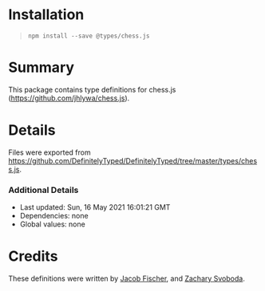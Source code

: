 # Installation
> `npm install --save @types/chess.js`

# Summary
This package contains type definitions for chess.js (https://github.com/jhlywa/chess.js).

# Details
Files were exported from https://github.com/DefinitelyTyped/DefinitelyTyped/tree/master/types/chess.js.

### Additional Details
 * Last updated: Sun, 16 May 2021 16:01:21 GMT
 * Dependencies: none
 * Global values: none

# Credits
These definitions were written by [Jacob Fischer](https://github.com/JacobFischer), and [Zachary Svoboda](https://github.com/zacnomore).
